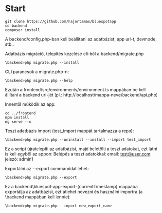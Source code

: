 # Start
```
git clone https://github.com/hajertamas/bluespotapp
cd backend
composer install
```
A backend/config.php-ban kell beállítani az adatbázist, app url-t, devmode, stb..

Adatbázis migráció, telepítés kezelése cli-ből a backend/migrate.php
```
\backend>php migrate.php --install
```
CLI parancsok a migrate.php-n:
```
\backend>php migrate.php --help
```
Ezután a frontend/src/environments/environment.ts mappában be kell állítani a backend url-jét (pl.: http://localhost/mappa-neve/backend/api.php)

Innentől működik az app:
```
cd ../frontend
npm install
ng serve --o
```

Teszt adatbázis import (test_import mappát tartalmazza a repo):
```
\backend>php migrate.php --uninstall --install --import test_import
```
Ez a script újratelepíti az adatbázist, majd beletölti a teszt adatokat, ezt látni is kell egyből az appon:
Belépés a teszt adatokkal:
email: test@user.com
jelszó: admin1

Exportálni az --export commanddal lehet:
```
\backend>php migrate.php --export
```
Ez a backend\bluespot-app-export-{currentTimestamp} mappába exportálja az adatbázist, ezt átlehet nevezni és használni importra (a \backend mappában kell lennie):
```
\backend>php migrate.php --import new_export_name
```
